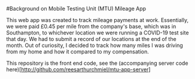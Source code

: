 #Background on Mobile Testing Unit (MTU) Mileage App

This web app was created to track mileage payments at work. Essentially, we were paid £0.45 per mile
from the company's base, which was in Southampton, to whichever location we were running a COVID-19 test site that day. We had to submit a record of our locations at the end of the month. Out of curiosity, I decided to track how many miles I was driving from my home and how it compared to my compensation.

This repository is the front end code, see the (accompanying server code here)[http://github.com/reesarthurchmiel/mtu-app-server]
